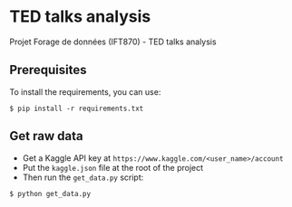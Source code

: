 # TED talks analysis
Projet Forage de données (IFT870) - TED talks analysis

## Prerequisites
To install the requirements, you can use:
```
$ pip install -r requirements.txt
```

## Get raw data
- Get a Kaggle API key at `https://www.kaggle.com/<user_name>/account`
- Put the `kaggle.json` file at the root of the project
- Then run the `get_data.py` script:
```
$ python get_data.py
```
